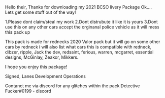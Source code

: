 Hello their,
Thanks for downloading my 2021 BCSO livery Package
Ok.... Lets get some stuff out of the way!

1.Please dont claim/steal my work
2.Dont distrubute it like it is yours
3.Dont use this on any other cars accept the orginanal police vehicle as it will mess this pack up



This pack is made for rednecks 2020 Valor pack but it will go on some other cars by redneck 
i will also list what cars this is compatible with
redneck,
dibzer,
ripple,
Jack the dev,
redsaint,
ferious,
warren,
mcgarret,
essential designs,
McGinlay,
Zeakor,
Mikkers.


I hope you enjoy this package!

Signed,
Lanes Development Operations


Contanct me via discord for any glitches within the pack
Detective Fucker#0199 - discord



